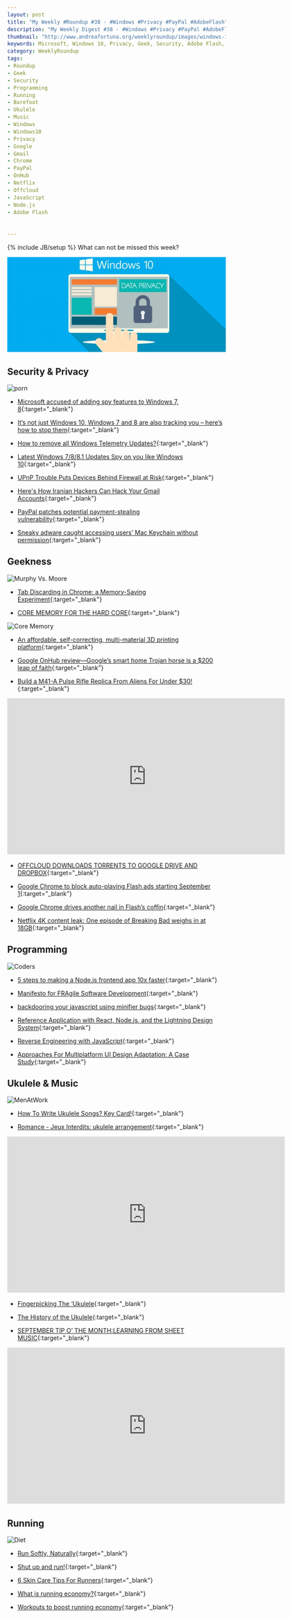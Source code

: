 ```yaml
---
layout: post
title: "My Weekly #Roundup #38 - #Windows #Privacy #PayPal #AdobeFlash"
description: "My Weekly Digest #38 - #Windows #Privacy #PayPal #AdobeFlash #Ukulele #Music #Security #Programming #Barefoot #Running"
thumbnail: "http://www.andreafortuna.org/weeklyroundup/images/windows-10-privacy.jpg"
keywords: Microsoft, Windows 10, Privacy, Geek, Security, Adobe Flash, Programming, Running, Barefoot, Music, ukulele, transcription, wordpress, Spyware, Google OnHub, Google Chrome, Javascript, Node.js
category: WeeklyRoundup
tags: 
- Roundup
- Geek
- Security
- Programming
- Running
- Barefoot
- Ukulele
- Music
- Windows
- Windows10
- Privacy
- Google
- Gmail
- Chrome
- PayPal
- OnHub
- Netflix
- Offcloud
- JavaScript
- Node.js
- Adobe Flash


---
```

{% include JB/setup %}
What can not be missed this week? 

![Windows Privacy](/weeklyroundup/images/windows-10-privacy.jpg)
<!-- more -->

Security & Privacy
--
![porn](http://imgs.xkcd.com/comics/porn_folder.png)

- [Microsoft accused of adding spy features to Windows 7, 8](http://arstechnica.com/information-technology/2015/08/microsoft-accused-of-adding-spy-features-to-windows-7-8/){:target="_blank"}

- [It’s not just Windows 10, Windows 7 and 8 are also tracking you – here’s how to stop them](http://bgr.com/2015/08/28/windows-10-features-spying-windows-7-8/){:target="_blank"}

- [How to remove all Windows Telemetry Updates?](http://www.andreafortuna.org/microsoft/2015/09/03/remove-spyware-windows-updates){:target="_blank"}

- [Latest Windows 7/8/8.1 Updates Spy on you like Windows 10](https://freedomhacker.net/latest-windows-7-8-81-update-spy-windows-10-4568/){:target="_blank"}

- [UPnP Trouble Puts Devices Behind Firewall at Risk](https://threatpost.com/upnp-trouble-puts-devices-behind-firewall-at-risk/114493){:target="_blank"}

- [Here's How Iranian Hackers Can Hack Your Gmail Accounts](http://thehackernews.com/2015/08/how-to-hack-gmail-accounts.html){:target="_blank"}

- [PayPal patches potential payment-stealing vulnerability](https://nakedsecurity.sophos.com/2015/08/28/paypal-patches-potential-payment-stealing-vulnerability/){:target="_blank"}

- [Sneaky adware caught accessing users’ Mac Keychain without permission](http://arstechnica.com/security/2015/09/sneaky-adware-caught-accessing-users-mac-keychain-without-permission/){:target="_blank"}


Geekness
--

![Murphy Vs. Moore](http://www.commitstrip.com/wp-content/uploads/2015/08/Strip-Damnation-des-ordis-650-finalenglish3.jpg)

- [Tab Discarding in Chrome: a Memory-Saving Experiment](https://developers.google.com/web/updates/2015/09/tab-discarding-in-chrome-46){:target="_blank"}

- [CORE MEMORY FOR THE HARD CORE](http://hackaday.com/2015/08/31/core-memory-for-the-hard-core/){:target="_blank"}

![Core Memory](https://hackadaycom.files.wordpress.com/2015/08/1154491439448740432.png?w=800)

- [An affordable, self-correcting, multi-material 3D printing platform](http://arstechnica.com/science/2015/09/an-affordable-self-correcting-multi-material-3d-printing-platform/){:target="_blank"}

- [Google OnHub review—Google’s smart home Trojan horse is a $200 leap of faith](http://arstechnica.com/gadgets/2015/08/google-onhub-review-googles-smart-home-trojan-horse-is-a-200-leap-of-faith/){:target="_blank"}

- [Build a M41-A Pulse Rifle Replica From Aliens For Under $30!](http://www.geeksaresexy.net/2015/08/30/how-to-build-a-m41-a-pulse-rifle-replica-from-aliens-for-under-30/){:target="_blank"}

<iframe width="640" height="360" src="https://www.youtube.com/embed/PwUHPqKnxlg" frameborder="0" allowfullscreen></iframe>

- [OFFCLOUD DOWNLOADS TORRENTS TO GOOGLE DRIVE AND DROPBOX](https://torrentfreak.com/offcloud-downloads-torrents-to-google-drive-and-dropbox-150830/){:target="_blank"}

- [Google Chrome to block auto-playing Flash ads starting September 1](http://arstechnica.com/information-technology/2015/08/google-chrome-will-block-auto-playing-flash-ads-from-september-1/){:target="_blank"}

- [Google Chrome drives another nail in Flash’s coffin](http://bgr.com/2015/08/28/google-chrome-auto-block-flash-ads/){:target="_blank"}

- [Netflix 4K content leak: One episode of Breaking Bad weighs in at 18GB](http://bgr.com/2015/08/28/netflix-4k-content-leak/){:target="_blank"}


Programming
--
![Coders](http://www.commitstrip.com/wp-content/uploads/2015/09/Strip-Discussion-de-codeur-650-finalenglish2.jpg)

- [5 steps to making a Node.js frontend app 10x faster](https://engineering.gosquared.com/making-dashboard-faster){:target="_blank"}

- [Manifesto for FRAgile Software Development](https://m4i3.wordpress.com/manifesto-for-fragile-software-development/){:target="_blank"}

- [backdooring your javascript using minifier bugs](https://zyan.scripts.mit.edu/blog/backdooring-js/){:target="_blank"}

- [Reference Application with React, Node.js, and the Lightning Design System](http://coenraets.org/blog/2015/09/reference-application-with-react-node-js-and-the-lightning-design-system/){:target="_blank"}

- [Reverse Engineering with JavaScript](https://www.nowsecure.com/blog/2015/08/06/reverse-engineering-with-javascript/){:target="_blank"}

- [Approaches For Multiplatform UI Design Adaptation: A Case Study](http://www.smashingmagazine.com/2015/09/approaches-for-multiplatform-ui-design-adaptation/){:target="_blank"}


Ukulele & Music
--

![MenAtWork](http://rlv.zcache.co.nz/ukulele_player_sticker-r168886474a7f4e76b354d4391e20eb78_v9wf3_8byvr_324.jpg)

- [How To Write Ukulele Songs? Key Card!](https://ukuguides.com/how-to/how-to-write-ukulele-songs-key-card/){:target="_blank"}

- [Romance - Jeux Interdits: ukulele arrangement](http://www.andreafortuna.org/ukulele/2015/09/01/romance-jeux-interdits/){:target="_blank"}

<iframe width="640" height="360" src="https://www.youtube.com/embed/RDS_BUIiEhg" frameborder="0" allowfullscreen></iframe>

- [Fingerpicking The ‘Ukulele](http://liveukulele.com/lessons/finger-picking/){:target="_blank"}

- [The History of the Ukulele](http://www.get-tuned.com/history-of-the-ukulele.php){:target="_blank"}

- [SEPTEMBER TIP O’ THE MONTH:LEARNING FROM SHEET MUSIC](http://www.playukulelebyear.com/tip-o-the-month/september-tip-o-the-monthlearning-from-sheet-music/){:target="_blank"}

<iframe width="640" height="360" src="https://www.youtube.com/embed/dR19YEJtMy8" frameborder="0" allowfullscreen></iframe>


Running
--

![Diet](http://runninghumor.com/wp-content/blogs.dir/3/files/2013/07/hows-diet-going.jpg)

- [Run Softly, Naturally](http://www.runnersworld.com/injury-treatment/run-softly-naturally){:target="_blank"}

- [Shut up and run!](http://www.andreafortuna.org/running/2015/09/02/shut-up-and-run/){:target="_blank"}

- [6 Skin Care Tips For Runners](http://www.runnersworld.com/health/6-skin-care-tips-for-runners){:target="_blank"}

- [What is running economy?](http://www.runnersworld.co.uk/training/what-is-running-economy/13975.html){:target="_blank"}

- [Workouts to boost running economy](http://www.runnersworld.co.uk/training/workouts-to-boost-running-economy/13976.html){:target="_blank"}



